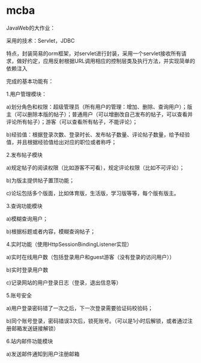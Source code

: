 # mcba
JavaWeb的大作业：

采用的技术：Servlet，JDBC

特点，封装简易的orm框架，对servlet进行封装，采用一个servlet接收所有请求，做好约定，应用反射根据URL调用相应的控制层类及执行方法，并实现简单的依赖注入

完成的基本功能有：

1.用户管理模块：

a)划分角色和权限：超级管理员（所有用户的管理：增加、删除、查询用户）；版主（可以删除本版的帖子）；普通用户（可以增删改自己发布的帖子，可以查看并评论所有帖子）；游客（可以查看所有帖子，不能评论）；

b)经验值：根据登录次数、登录时长、发布帖子数量、评论帖子数量，给予经验值，并且根据经验值给出对应的职位或者称呼；

2.发布帖子模块

a)规定帖子的阅读权限（比如游客不可看），规定评论权限（比如不可评论）；

b)为版主提供帖子置顶功能；

c)论坛包括多个版面，比如体育版，生活版，学习版等等，每个版有版主。

3.查询功能模块

a)模糊查询用户；

b)根据标题或者内容，模糊查询帖子；

4.实时功能（使用HttpSessionBindingListener实现）

a)实时在线用户数（包括登录用户和guest游客（没有登录的访问用户））

b)实时登录用户数

c)记录网站的用户登录日志（登录，退出信息等）

5.账号安全

a)用户登录密码错了一次之后，下一次登录需要验证码校验码；

b)同个账号登录，密码错误3次后，锁死账号。（可以是1小时后解锁，或者通过注册邮箱发送链接解锁）

6.站内邮件功能模块

a)发送邮件通知到用户注册邮箱


 
